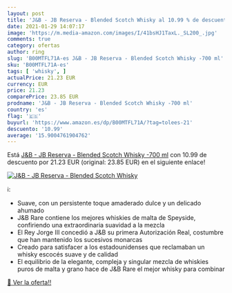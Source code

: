 ```yaml
---
layout: post
title: 'J&B - JB Reserva - Blended Scotch Whisky al 10.99 % de descuento'
date: 2021-01-29 14:07:17
image: 'https://m.media-amazon.com/images/I/41bsHJ1TaxL._SL200_.jpg'
comments: true
category: ofertas
author: ring
slug: 'B00MTFL71A-es J&B - JB Reserva - Blended Scotch Whisky -700 ml'
sku: 'B00MTFL71A-es'
tags: [ 'whisky', ]
actualPrice: 21.23 EUR
currency: EUR
price: 21.23
comparePrice: 23.85 EUR
prodname: 'J&B - JB Reserva - Blended Scotch Whisky -700 ml'
country: 'es'
flag: '🇪🇸'
buyurl: 'https://www.amazon.es/dp/B00MTFL71A/?tag=tolees-21'
descuento: '10.99'
average: '15.9004761904762'
---
```


Está [J&B - JB Reserva - Blended Scotch Whisky -700 ml](https://www.amazon.es/dp/B00MTFL71A/?tag=tolees-21) con 10.99 de descuento por 21.23 EUR (original: 23.85 EUR) en el siguiente enlace!

[![J&B - JB Reserva - Blended Scotch Whisky](https://m.media-amazon.com/images/I/41bsHJ1TaxL._SL200_.jpg)](https://www.amazon.es/dp/B00MTFL71A/?tag=tolees-21)

ℹ️:

- Suave, con un persistente toque amaderado dulce y un delicado ahumado
- J&B Rare contiene los mejores whiskies de malta de Speyside, confiriendo una extraordinaria suavidad a la mezcla
- El Rey Jorge III concedió a J&B su primera Autorización Real, costumbre que han mantenido los sucesivos monarcas
- Creado para satisfacer a los estadounidenses que reclamaban un whisky escocés suave y de calidad
- El equilibrio de la elegante, compleja y singular mezcla de whiskies puros de malta y grano hace de J&B Rare el mejor whisky para combinar

[🛒 Ver la oferta!!](https://www.amazon.es/dp/B00MTFL71A/?tag=tolees-21)
